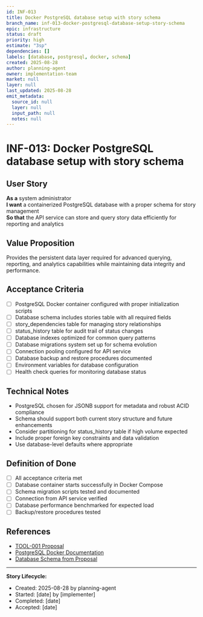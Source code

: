 ```yaml
---
id: INF-013
title: Docker PostgreSQL database setup with story schema
branch_name: inf-013-docker-postgresql-database-setup-story-schema
epic: infrastructure
status: draft
priority: high
estimate: "3sp"
dependencies: []
labels: [database, postgresql, docker, schema]
created: 2025-08-28
author: planning-agent
owner: implementation-team
market: null
layer: null
last_updated: 2025-08-28
emit_metadata:
  source_id: null
  layer: null
  input_path: null
  notes: null
---
```


# INF-013: Docker PostgreSQL database setup with story schema

## User Story
**As a** system administrator  
**I want** a containerized PostgreSQL database with a proper schema for story management  
**So that** the API service can store and query story data efficiently for reporting and analytics

## Value Proposition
Provides the persistent data layer required for advanced querying, reporting, and analytics capabilities while maintaining data integrity and performance.

## Acceptance Criteria
- [ ] PostgreSQL Docker container configured with proper initialization scripts
- [ ] Database schema includes stories table with all required fields
- [ ] story_dependencies table for managing story relationships
- [ ] status_history table for audit trail of status changes
- [ ] Database indexes optimized for common query patterns
- [ ] Database migrations system set up for schema evolution
- [ ] Connection pooling configured for API service
- [ ] Database backup and restore procedures documented
- [ ] Environment variables for database configuration
- [ ] Health check queries for monitoring database status

## Technical Notes
- PostgreSQL chosen for JSONB support for metadata and robust ACID compliance
- Schema should support both current story structure and future enhancements
- Consider partitioning for status_history table if high volume expected
- Include proper foreign key constraints and data validation
- Use database-level defaults where appropriate

## Definition of Done
- [ ] All acceptance criteria met
- [ ] Database container starts successfully in Docker Compose
- [ ] Schema migration scripts tested and documented
- [ ] Connection from API service verified
- [ ] Database performance benchmarked for expected load
- [ ] Backup/restore procedures tested

## References
- [TOOL-001 Proposal](../../proposals/TOOL-001-dockerized-story-workflow-api.md)
- [PostgreSQL Docker Documentation](https://hub.docker.com/_/postgres)
- [Database Schema from Proposal](../../proposals/TOOL-001-dockerized-story-workflow-api.md#database-schema)

---
**Story Lifecycle:**
- Created: 2025-08-28 by planning-agent
- Started: [date] by [implementer]  
- Completed: [date]
- Accepted: [date]